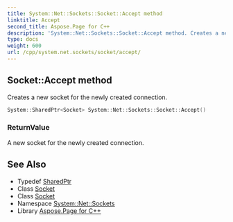 ```yaml
---
title: System::Net::Sockets::Socket::Accept method
linktitle: Accept
second_title: Aspose.Page for C++
description: 'System::Net::Sockets::Socket::Accept method. Creates a new socket for the newly created connection in C++.'
type: docs
weight: 600
url: /cpp/system.net.sockets/socket/accept/
---
```

## Socket::Accept method


Creates a new socket for the newly created connection.

```cpp
System::SharedPtr<Socket> System::Net::Sockets::Socket::Accept()
```


### ReturnValue

A new socket for the newly created connection.

## See Also

* Typedef [SharedPtr](../../../system/sharedptr/)
* Class [Socket](../)
* Class [Socket](../)
* Namespace [System::Net::Sockets](../../)
* Library [Aspose.Page for C++](../../../)
